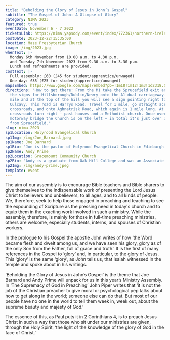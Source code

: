 ```yaml
---
title: "Beholding the Glory of Jesus in John’s Gospel"
subtitle: "The Gospel of John: A Glimpse of Glory"
category: NIMA 2023
featured: true
eventDate: November 6 - 7 2022
ticketsLink: https://nima.yapsody.com/event/index/772361/northern-ireland-ministry-assembly-2023
postDate: 2023-12-22T15:35:00
location: Maze Presbyterian Church
image: /img/2023.jpg
whenText: |-
  Monday 6th November from 10.00 a.m. to 4.30 p.m. 
  and Tuesday 7th November 2023 from 9.30 a.m. to 3.30 p.m. 
  Lunch and refreshments are provided.
costText: |-
  Full assembly: £60 (£45 for student/apprentice/unwaged) 
  One day: £35 (£25 for student/apprentice/unwaged)
mapsEmbed: https://www.google.com/maps/embed?pb=!1m18!1m12!1m3!1d2318.0010047523247!2d-6.117361399999999!3d54.480564099999995!2m3!1f0!2f0!3f0!3m2!1i1024!2i768!4f13.1!3m3!1m2!1s0x486103191e37a8d1%3A0x2af07ebaec4c8898!2sMaze%20Presbyterian%20Church!5e0!3m2!1sen!2suk!4v1628795706431!5m2!1sen!2suk
directions: "How to get there: From the M1 take the Sprucefield exit and follow
  the signs for Hillsborough/Dublin/Newry onto the A1 dual carriageway. After 1
  mile and at the top of the hill you will see a sign pointing right for
  Culcavy. This road is Harrys Road. Travel for 1 mile, go straight across the
  crossroads, and onto Aghnatrisk Road, which again is 1 mile long. At this
  crossroads turn right – past houses and a Methodist church. Once over the
  motorway bridge the Church is on the left – in total it's just over 3 miles
  from Sprucefield."
slug: nima-2023
sp1Location: Holyrood Evangelical Church
sp1Img: /img/Joe_Barnard.jpeg
sp1Name: Joe Barnard
sp1Bio: "Joe is the pastor of Holyrood Evangelical Church in Edinburgh and the executive director of Cross Training Ministries, a discipleship ministry focused on training men in spiritual fitness. He is originally from New Orleans in the United States but has ministered in Scotland for more than 10 years. He is the author of three books — The Way Forward: A road map for spiritual growth for men in the twenty-first century; Surviving the Trenches: Killing sin before it kills you; Hymn Workouts: 100 exercises to set your heart ablaze — published by Christian Focus. He is married to Anna and has four children."
sp2Name: Andy Prime
sp2Location: Gracemount Community Church
sp2Bio: "Andy is a graduate from Oak Hill College and was an Associate Pastor at Charlotte Chapel in Edinburgh from 2010. In September 2014 he left Charlotte Chapel to join 20schemes, a church planting movement working in Scotland's most deprived areas. Andy and his wife, Sarah, who had previously worked in Gracemount — one of the housing schemes in Edinburgh — for 13 years reaching young people, subsequently planted Gracemount Community Church in 2017."
sp2Img: /img/andy-prime.jpeg
template: event
---
```

The aim of our assembly is to encourage Bible teachers and Bible sharers to give themselves to the indispensable work of presenting the Lord Jesus Christ to believers and unbelievers, to all ages, and to all kinds of people. We, therefore, seek to help those engaged in preaching and teaching to see the expounding of Scripture as the pressing need in today's church and to equip them in the exacting work involved in such a ministry. While the assembly, therefore, is mainly for those in full-time preaching ministries, others are welcome, especially students, interns, and spouses of Christian workers.

In the prologue to his Gospel the apostle John writes of how ‘the Word became flesh and dwelt among us, and we have seen his glory, glory as of the only Son from the Father, full of grace and truth.’ It is the first of many references in the Gospel to ‘glory’ and, in particular, to the glory of Jesus. This ‘glory’ is the same ‘glory’, as John tells us, that Isaiah witnessed in the temple and spoke about in his writings.

‘Beholding the Glory of Jesus in John’s Gospel’ is the theme that Joe Barnard and Andy Prime will unpack for us in this year’s Ministry Assembly. 
In ‘The Supremacy of God in Preaching’ John Piper writes that ‘it is not the job of the Christian preacher to give moral or psychological pep talks about how to get along in the world; someone else can do that. But most of our people have no one in the world to tell them week in, week out, about the supreme beauty and majesty of God.’

The essence of this, as Paul puts it in 2 Corinthians 4, is to preach Jesus Christ in such a way that those who sit under our ministries are given, through the Holy Spirit, ‘the light of the knowledge of the glory of God in the face of Christ.’
